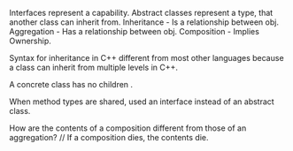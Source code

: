 Interfaces represent a capability.
Abstract classes represent a type,
         that another class can inherit from.
Inheritance - Is a relationship between obj.
Aggregation - Has a relationship between obj.
Composition - Implies Ownership.

Syntax for inheritance in C++ different
from most other languages because 
a class can inherit from multiple levels in C++.

A concrete class has no children .

When method types are shared, used an interface
instead of an abstract class.

How are the contents of a composition 
different from those of an aggregation? 
// If a composition dies, the contents die.


